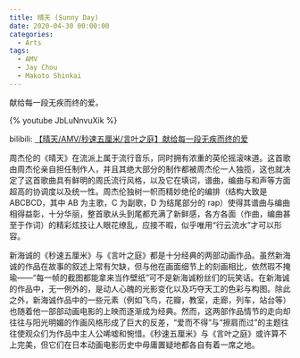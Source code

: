 ```yaml
---
title: 晴天 (Sunny Day)
date: 2020-04-30 00:00:00
categories:
  - Arts
tags:
  - AMV
  - Jay Chou
  - Makoto Shinkai
---
```


献给每一段无疾而终的爱。

{% youtube JbLuNnvuXik %}

bilibili: [【晴天/AMV/秒速五厘米/言叶之庭】献给每一段无疾而终的爱](https://www.bilibili.com/video/BV1eK4y187jK)

周杰伦的《晴天》在流派上属于流行音乐，同时拥有浓重的英伦摇滚味道。这首歌由周杰伦亲自担任制作人，并且其绝大部分的制作都被周杰伦一人独揽，这也就决定了这首歌曲具有鲜明的周氏流行风格，以及它在填词，谱曲，编曲与和声等方面超高的协调度以及统一性。周杰伦独树一帜而精妙绝伦的编排（结构大致是 ABCBCD，其中 AB 为主歌，C 为副歌，D 为结尾部分的 rap）使得其谱曲与编曲相得益彰，十分华丽，整首歌从头到尾都充满了新鲜感，各方各面（作曲，编曲甚至于作词）的精彩炫技让人眼花缭乱，应接不暇，似乎唯用“行云流水”才可以形容。

新海诚的《秒速五厘米》与《言叶之庭》都是十分经典的两部动画作品。虽然新海诚的作品在故事的叙述上常有欠缺，但与他在画面细节上的刻画相比，依然瑕不掩瑜——“每一帧的截图都能拿来当作壁纸”可不是新海诚粉丝们的玩笑话。在新海诚的作品中，无一例外的，是动人心魄的光影变化以及巧夺天工的色彩与构图。除此之外，新海诚作品中的一些元素（例如飞鸟，花瓣，教室，走廊，列车，站台等）也随着他一部部动画电影的上映而逐渐成为经典。然而，这两部作品情节的走向却往往与阳光明媚的作画风格形成了巨大的反差，“爱而不得”与“擦肩而过”的主题往往使观众们为作品中主人公唏嘘和惋惜。《秒速五厘米》与《言叶之庭》或许算不上完美，但它们在日本动画电影历史中毋庸置疑地都各自有着一席之地。

<!-- / CONTENT HIDDEN BY AUTHOR / -->
